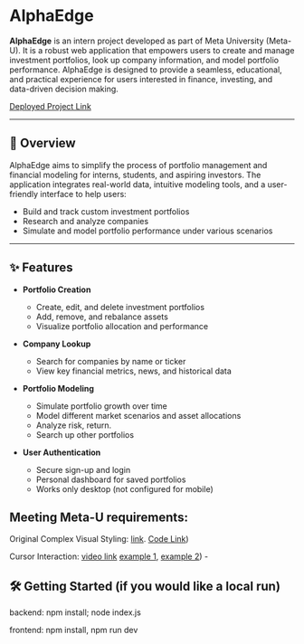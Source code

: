 # AlphaEdge

**AlphaEdge** is an intern project developed as part of Meta University (Meta-U). It is a robust web application that empowers users to create and manage investment portfolios, look up company information, and model portfolio performance. AlphaEdge is designed to provide a seamless, educational, and practical experience for users interested in finance, investing, and data-driven decision making.

[Deployed Project Link](https://capstone-project-service.onrender.com/)

---

## 🚀 Overview

AlphaEdge aims to simplify the process of portfolio management and financial modeling for interns, students, and aspiring investors. The application integrates real-world data, intuitive modeling tools, and a user-friendly interface to help users:

- Build and track custom investment portfolios
- Research and analyze companies
- Simulate and model portfolio performance under various scenarios

---

## ✨ Features

- **Portfolio Creation**
  - Create, edit, and delete investment portfolios
  - Add, remove, and rebalance assets
  - Visualize portfolio allocation and performance

- **Company Lookup**
  - Search for companies by name or ticker
  - View key financial metrics, news, and historical data

- **Portfolio Modeling**
  - Simulate portfolio growth over time
  - Model different market scenarios and asset allocations
  - Analyze risk, return.
  - Search up other portfolios

- **User Authentication**
  - Secure sign-up and login
  - Personal dashboard for saved portfolios
  - Works only desktop (not configured for mobile)
 
## Meeting Meta-U requirements: 

  Original Complex Visual Styling: [link](https://www.loom.com/share/b7ab1745d88d457d885f406db3b9ac4c). [Code Link](https://github.com/Capston-Meta-Project-Santiago-Criado/Capstone-Project/blob/6fbac2b59084465588d9711d95dfd983cda0930d/frontend/src/index.css#L100))
  
  Cursor Interaction: [video link](https://www.loom.com/share/55e9c67ab85349a3a10978280b4f251a) [example 1](https://github.com/Capston-Meta-Project-Santiago-Criado/Capstone-Project/blob/6fbac2b59084465588d9711d95dfd983cda0930d/frontend/src/components/Company.jsx#L17), [example 2](https://github.com/Capston-Meta-Project-Santiago-Criado/Capstone-Project/blob/6fbac2b59084465588d9711d95dfd983cda0930d/frontend/src/components/PortfolioCard.jsx#L77))
    - 
## 🛠️ Getting Started (if you would like a local run) 

backend: npm install; node index.js 

frontend: npm install, npm run dev

